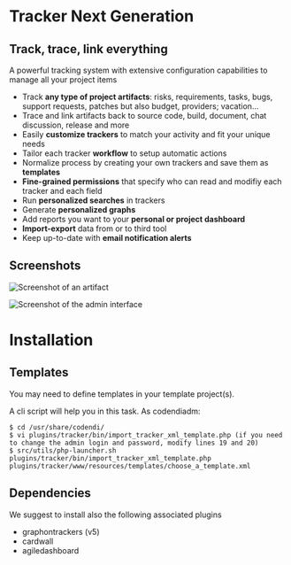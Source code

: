 Tracker Next Generation
=======================

Track, trace, link everything
-----------------------------

A powerful tracking system with extensive configuration capabilities to manage all your project items

 - Track **any type of project artifacts**: risks, requirements, tasks, bugs, support requests, patches but also budget, providers; vacation…
 - Trace and link artifacts back to source code, build, document, chat discussion, release and more
 - Easily **customize trackers** to match your activity and fit your unique needs
 - Tailor each tracker **workflow** to setup automatic actions
 - Normalize process by creating your own trackers and save them as **templates**
 - **Fine-grained permissions** that specify who can read and modifiy each tracker and each field
 - Run **personalized searches** in trackers
 - Generate **personalized graphs**
 - Add reports you want to your **personal or project dashboard**
 - **Import-export** data from or to third tool
 - Keep up-to-date with **email notification alerts**

Screenshots
-----------

![Screenshot of an artifact](http://www.tuleap.org/sites/default/files/styles/screenshot_gallery_large/public/tuleap-requirements-artifact.png?itok=YhdbnxAN)

![Screenshot of the admin interface](http://www.tuleap.org/sites/default/files/styles/screenshot_gallery_large/public/tuleap-tracker-customization.jpg?itok=xlhaegGl)

Installation
============

Templates
---------

You may need to define templates in your template project(s).

A cli script will help you in this task. As codendiadm:

    $ cd /usr/share/codendi/
    $ vi plugins/tracker/bin/import_tracker_xml_template.php (if you need to change the admin login and password, modify lines 19 and 20)
    $ src/utils/php-launcher.sh plugins/tracker/bin/import_tracker_xml_template.php plugins/tracker/www/resources/templates/choose_a_template.xml

Dependencies
------------

We suggest to install also the following associated plugins

- graphontrackers (v5)
- cardwall
- agiledashboard

